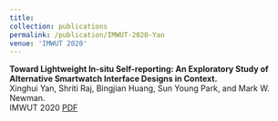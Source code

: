 ```yaml
---
title:
collection: publications
permalink: /publication/IMWUT-2020-Yan
venue: 'IMWUT 2020'
---
```

**Toward Lightweight In-situ Self-reporting: An Exploratory Study of Alternative Smartwatch Interface Designs in Context.**\
Xinghui Yan, Shriti Raj, Bingjian Huang, Sun Young Park, and Mark W. Newman.\
IMWUT 2020  [PDF](http://academicpages.github.io/files/paper1.pdf)